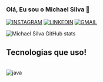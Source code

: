 ### Olá, Eu sou o Michael Silva 🚀
[![INSTAGRAM](https://img.shields.io/badge/Instagram-E4405F?style=for-the-badge&logo=instagram&logoColor=white)](https://www.instagram.com/maiki.07/)
[![LINKEDIN](https://img.shields.io/badge/LinkedIn-0077B5?style=for-the-badge&logo=linkedin&logoColor=white)](https://www.linkedin.com/in/michael-silva-dos-santos-98b1228b/)
[![GMAIL](https://img.shields.io/badge/Gmail-D14836?style=for-the-badge&logo=gmail&logoColor=white)](michaelsilvadossantos@gmail.com)

![Michael Silva GitHub stats](https://github-readme-stats.vercel.app/api?username=michaelsilva7&show_icons=true&theme=merko)

## Tecnologias que uso!

<div style="display: inline_block"><br/>
    <img align="center" alt="java" src="https://img.shields.io/badge/Java-0FAAFF?style=for-the-badge&logo=java&logoColor=white" />
</div>
